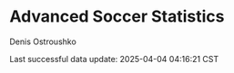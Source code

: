 # Advanced Soccer Statistics
Denis Ostroushko

<!-- gfm -->

Last successful data update: 2025-04-04 04:16:21 CST
